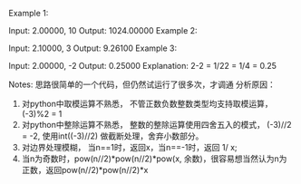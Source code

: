 Example 1:

Input: 2.00000, 10
Output: 1024.00000
Example 2:

Input: 2.10000, 3
Output: 9.26100
Example 3:

Input: 2.00000, -2
Output: 0.25000
Explanation: 2-2 = 1/22 = 1/4 = 0.25

Notes:
思路很简单的一个代码，但仍然试运行了很多次，才调通
分析原因：
1. 对python中取模运算不熟悉， 不管正数负数整数类型均支持取模运算，(-3)%2 = 1
2. 对python中整除运算不熟悉， 整数的整除运算使用四舍五入的模式， (-3)//2 = -2, 使用int((-3)//2) 做截断处理，舍弃小数部分。
3. 对边界处理模糊， 当n==1时，返回x，当n==-1时，返回 1/ x;
4. 当n为奇数时，pow(n//2)*pow(n//2)*pow(x, 余数)，很容易想当然认为n为正数，返回pow(n//2)*pow(n//2)*x